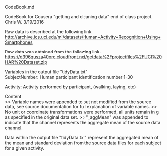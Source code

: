 CodeBook.md

CodeBook for Cousera "getting and cleaning data" end of class project.
Chris W. 3/19/2016  

Raw data is described at the following link.  
http://archive.ics.uci.edu/ml/datasets/Human+Activity+Recognition+Using+Smartphones  

Raw data was obtained from the following link.  
https://d396qusza40orc.cloudfront.net/getdata%2Fprojectfiles%2FUCI%20HAR%20Dataset.zip  

Variables in the output file "tidyData.txt"  
SubjectNumber: Human participant identification number 1-30  

Activity: Activity performed by participant, (walking, laying, etc)  

Content  
	>> Variable names were appended to but not modified from the source data, see source
		documentation for full explanation of variable names.
	>> No unit or coordinate transformations were performed, all units remain in g 
		as specified in the original data set.
	>> "_aggMean" was appended to indicate that the channel represents the aggregate
		mean of the source data channel.

Data within the output file "tidyData.txt" represent the aggregated mean of 
the mean and standard deviation from the source data files for each 
subject for a given activity.




